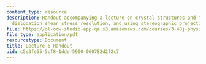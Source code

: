 ```yaml
---
content_type: resource
description: Handout accompanying a lecture on crystal structures and their slip systems,
  dislocation shear stress resolution, and using stereographic projections.
file: https://ol-ocw-studio-app-qa.s3.amazonaws.com/courses/3-40j-physical-metallurgy-fall-2009/c5e3fe555cf81dde5900060782d2f2c7_MIT3_40JF09_fig06.pdf
file_type: application/pdf
resourcetype: Document
title: Lecture 6 Handout
uid: c5e3fe55-5cf8-1dde-5900-060782d2f2c7
---
```

